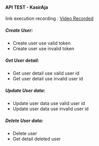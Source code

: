 #### API TEST - KasirAja
link execution recording : [Video Recorded](https://drive.google.com/file/d/1LyisecArI9wCxaoe-DpzkL7wZBTf8DyW/view?usp=sharing)
##### Create User:
- Create user use valid token
- Create user use invalid token
##### Get User detail:
- Get user detail use valid user id
- Get user detail use invalid user id
##### Update User data:
- Update user data use valid user id
- Update user data use invalid user id
##### Delete User data:
- Delete user
- Get detail deleted user